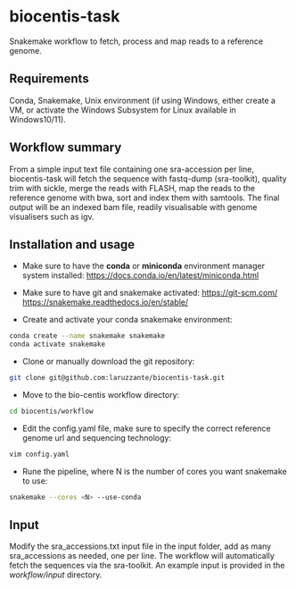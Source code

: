 # biocentis-task
Snakemake workflow to fetch, process and map reads to a reference genome.

## Requirements
Conda, Snakemake, Unix environment (if using Windows, either create a VM, or activate the Windows Subsystem for Linux available in Windows10/11).

## Workflow summary
From a simple input text file containing one sra-accession per line, biocentis-task will fetch the sequence with fastq-dump (sra-toolkit), quality trim with sickle, merge the reads with FLASH, map the reads to the reference genome with bwa, sort and index them with samtools. The final output will be an indexed bam file, readily visualisable with genome visualisers such as igv.

## Installation and usage
* Make sure to have the **conda** or **miniconda** environment manager system installed:
https://docs.conda.io/en/latest/miniconda.html

* Make sure to have git and snakemake activated:
https://git-scm.com/
https://snakemake.readthedocs.io/en/stable/

* Create and activate your conda snakemake environment:
```bash
conda create --name snakemake snakemake
conda activate snakemake
```

* Clone or manually download the git repository:
```bash
git clone git@github.com:laruzzante/biocentis-task.git
```

* Move to the bio-centis workflow directory:
```bash
cd biocentis/workflow
```

* Edit the config.yaml file, make sure to specify the correct reference genome url and sequencing technology:
```bash
vim config.yaml
```

* Rune the pipeline, where N is the number of cores you want snakemake to use:
```bash
snakemake --cores <N> --use-conda
```

## Input
Modify the sra_accessions.txt input file in the input folder, add as many sra_accessions as needed, one per line.
The workflow will automatically fetch the sequences via the sra-toolkit. An example input is provided in the _workflow/input_ directory.
